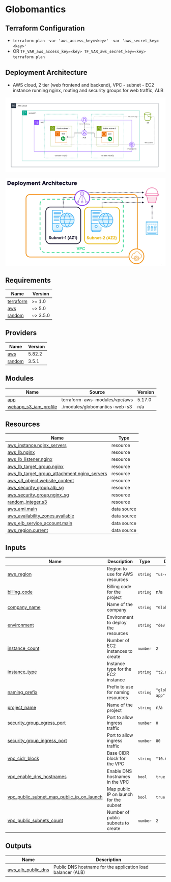 # Globomantics

## Terraform Configuration
- `terraform plan -var 'aws_access_key=<key>' -var 'aws_secret_key=<key>'`
- OR `TF_VAR_aws_access_key=<key> TF_VAR_aws_secret_key=<key> terraform plan`

## Deployment Architecture
- AWS cloud, 2 tier (web frontend and backend), VPC - subnet - EC2 instance running nginx, routing and security groups for web traffic, ALB

![](./docs/aws-globomantics-deploy-network-architecture.png)

![](./docs/globomantics-deployment-architecture.png)

<!-- BEGIN_TF_DOCS -->
## Requirements

| Name | Version |
|------|---------|
| <a name="requirement_terraform"></a> [terraform](#requirement\_terraform) | >= 1.0 |
| <a name="requirement_aws"></a> [aws](#requirement\_aws) | ~> 5.0 |
| <a name="requirement_random"></a> [random](#requirement\_random) | ~> 3.5.0 |

## Providers

| Name | Version |
|------|---------|
| <a name="provider_aws"></a> [aws](#provider\_aws) | 5.82.2 |
| <a name="provider_random"></a> [random](#provider\_random) | 3.5.1 |

## Modules

| Name | Source | Version |
|------|--------|---------|
| <a name="module_app"></a> [app](#module\_app) | terraform-aws-modules/vpc/aws | 5.17.0 |
| <a name="module_webapp_s3_iam_profile"></a> [webapp\_s3\_iam\_profile](#module\_webapp\_s3\_iam\_profile) | ./modules/globomantics-web-s3 | n/a |

## Resources

| Name | Type |
|------|------|
| [aws_instance.nginx_servers](https://registry.terraform.io/providers/hashicorp/aws/latest/docs/resources/instance) | resource |
| [aws_lb.nginx](https://registry.terraform.io/providers/hashicorp/aws/latest/docs/resources/lb) | resource |
| [aws_lb_listener.nginx](https://registry.terraform.io/providers/hashicorp/aws/latest/docs/resources/lb_listener) | resource |
| [aws_lb_target_group.nginx](https://registry.terraform.io/providers/hashicorp/aws/latest/docs/resources/lb_target_group) | resource |
| [aws_lb_target_group_attachment.nginx_servers](https://registry.terraform.io/providers/hashicorp/aws/latest/docs/resources/lb_target_group_attachment) | resource |
| [aws_s3_object.website_content](https://registry.terraform.io/providers/hashicorp/aws/latest/docs/resources/s3_object) | resource |
| [aws_security_group.alb_sg](https://registry.terraform.io/providers/hashicorp/aws/latest/docs/resources/security_group) | resource |
| [aws_security_group.nginx_sg](https://registry.terraform.io/providers/hashicorp/aws/latest/docs/resources/security_group) | resource |
| [random_integer.s3](https://registry.terraform.io/providers/hashicorp/random/latest/docs/resources/integer) | resource |
| [aws_ami.main](https://registry.terraform.io/providers/hashicorp/aws/latest/docs/data-sources/ami) | data source |
| [aws_availability_zones.available](https://registry.terraform.io/providers/hashicorp/aws/latest/docs/data-sources/availability_zones) | data source |
| [aws_elb_service_account.main](https://registry.terraform.io/providers/hashicorp/aws/latest/docs/data-sources/elb_service_account) | data source |
| [aws_region.current](https://registry.terraform.io/providers/hashicorp/aws/latest/docs/data-sources/region) | data source |

## Inputs

| Name | Description | Type | Default | Required |
|------|-------------|------|---------|:--------:|
| <a name="input_aws_region"></a> [aws\_region](#input\_aws\_region) | Region to use for AWS resources | `string` | `"us-east-1"` | no |
| <a name="input_billing_code"></a> [billing\_code](#input\_billing\_code) | Billing code for the project | `string` | n/a | yes |
| <a name="input_company_name"></a> [company\_name](#input\_company\_name) | Name of the company | `string` | `"Globomantics"` | no |
| <a name="input_environment"></a> [environment](#input\_environment) | Environment to deploy the resources | `string` | `"dev"` | no |
| <a name="input_instance_count"></a> [instance\_count](#input\_instance\_count) | Number of EC2 instances to create | `number` | `2` | no |
| <a name="input_instance_type"></a> [instance\_type](#input\_instance\_type) | Instance type for the EC2 instance | `string` | `"t2.micro"` | no |
| <a name="input_naming_prefix"></a> [naming\_prefix](#input\_naming\_prefix) | Prefix to use for naming resources | `string` | `"globo-web-app"` | no |
| <a name="input_project_name"></a> [project\_name](#input\_project\_name) | Name of the project | `string` | n/a | yes |
| <a name="input_security_group_egress_port"></a> [security\_group\_egress\_port](#input\_security\_group\_egress\_port) | Port to allow ingress traffic | `number` | `0` | no |
| <a name="input_security_group_ingress_port"></a> [security\_group\_ingress\_port](#input\_security\_group\_ingress\_port) | Port to allow ingress traffic | `number` | `80` | no |
| <a name="input_vpc_cidr_block"></a> [vpc\_cidr\_block](#input\_vpc\_cidr\_block) | Base CIDR block for the VPC | `string` | `"10.0.0.0/16"` | no |
| <a name="input_vpc_enable_dns_hostnames"></a> [vpc\_enable\_dns\_hostnames](#input\_vpc\_enable\_dns\_hostnames) | Enable DNS hostnames in the VPC | `bool` | `true` | no |
| <a name="input_vpc_public_subnet_map_public_ip_on_launch"></a> [vpc\_public\_subnet\_map\_public\_ip\_on\_launch](#input\_vpc\_public\_subnet\_map\_public\_ip\_on\_launch) | Map public IP on launch for the subnet | `bool` | `true` | no |
| <a name="input_vpc_public_subnets_count"></a> [vpc\_public\_subnets\_count](#input\_vpc\_public\_subnets\_count) | Number of public subnets to create | `number` | `2` | no |

## Outputs

| Name | Description |
|------|-------------|
| <a name="output_aws_alb_public_dns"></a> [aws\_alb\_public\_dns](#output\_aws\_alb\_public\_dns) | Public DNS hostname for the application load balancer (ALB) |
<!-- END_TF_DOCS -->
